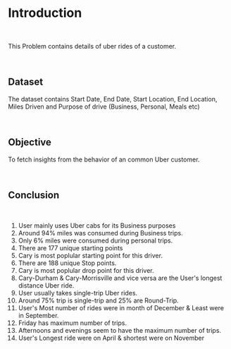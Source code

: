 <h1>Introduction</h1>
<br>
  <p>This Problem contains details of uber rides of a customer.</p>

<br>
<h2>Dataset</h2>
<p>The dataset contains Start Date, End Date, Start Location, End Location, Miles Driven and Purpose of drive (Business, Personal, Meals etc)
</p>

<br>
<h2>Objective</h2>
<p>To fetch insights from the behavior of an common Uber customer.
</p>

<br>
<h2>Conclusion</h2>
<br>
<ol> 
  <li>User mainly uses Uber cabs for its Business purposes</li>
<li> Around 94% miles was consumed during Business trips.</li>
<li> Only 6% miles were consumed during personal trips.</li>
<li> There are 177 unique starting points</li>
<li> Cary is most poplular starting point for this driver.</li>
<li> There are 188 unique Stop points.</li>
<li> Cary is most poplular drop point for this driver.</li>
<li> Cary-Durham & Cary-Morrisville and vice versa are the User's longest distance Uber ride.</li>
<li> User usually takes single-trip Uber rides.</li>
<li> Around 75% trip is single-trip and 25% are Round-Trip.</li>
<li> User's Most number of rides were in month of December & Least were in September.</li>
<li> Friday has maximum number of trips.</li>
<li> Afternoons and evenings seem to have the maximum number of trips.</li>
<li> User's Longest ride were on April & shortest were on November</li>
  </ol>
